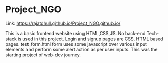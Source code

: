 # Project_NGO

Link: https://rajatdhull.github.io/Project_NGO.github.io/

This is a basic frontend website using HTML,CSS,JS.
No back-end Tech-stack is used in this project.
Login and signup pages are CSS, HTML based pages.
test_form.html form uses some javascript over various input elements and perform some alert action as per user inputs.
This was the starting project of web-dev journey.
